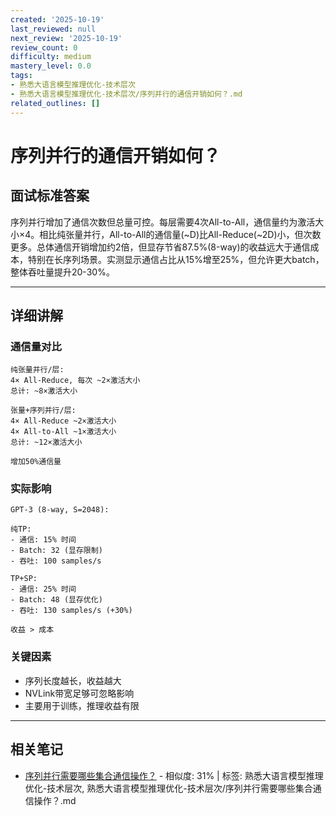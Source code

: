```yaml
---
created: '2025-10-19'
last_reviewed: null
next_review: '2025-10-19'
review_count: 0
difficulty: medium
mastery_level: 0.0
tags:
- 熟悉大语言模型推理优化-技术层次
- 熟悉大语言模型推理优化-技术层次/序列并行的通信开销如何？.md
related_outlines: []
---
```

# 序列并行的通信开销如何？

## 面试标准答案

序列并行增加了通信次数但总量可控。每层需要4次All-to-All，通信量约为激活大小×4。相比纯张量并行，All-to-All的通信量(~D)比All-Reduce(~2D)小，但次数更多。总体通信开销增加约2倍，但显存节省87.5%(8-way)的收益远大于通信成本，特别在长序列场景。实测显示通信占比从15%增至25%，但允许更大batch，整体吞吐量提升20-30%。

---

## 详细讲解

### 通信量对比

```
纯张量并行/层:
4× All-Reduce, 每次 ~2×激活大小
总计: ~8×激活大小

张量+序列并行/层:
4× All-Reduce ~2×激活大小
4× All-to-All ~1×激活大小  
总计: ~12×激活大小

增加50%通信量
```

### 实际影响

```
GPT-3 (8-way, S=2048):

纯TP:
- 通信: 15% 时间
- Batch: 32 (显存限制)
- 吞吐: 100 samples/s

TP+SP:
- 通信: 25% 时间
- Batch: 48 (显存优化)
- 吞吐: 130 samples/s (+30%)

收益 > 成本
```

### 关键因素

- 序列长度越长，收益越大
- NVLink带宽足够可忽略影响
- 主要用于训练，推理收益有限


---

## 相关笔记
<!-- 自动生成 -->

- [序列并行需要哪些集合通信操作？](notes/熟悉大语言模型推理优化-技术层次/序列并行需要哪些集合通信操作？.md) - 相似度: 31% | 标签: 熟悉大语言模型推理优化-技术层次, 熟悉大语言模型推理优化-技术层次/序列并行需要哪些集合通信操作？.md

